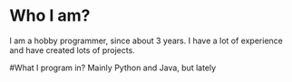 ﻿# Who I am?
I am a hobby programmer, since about 3 years. I have a lot of experience and have created lots of projects.

#What I program in?
Mainly Python and Java, but lately
